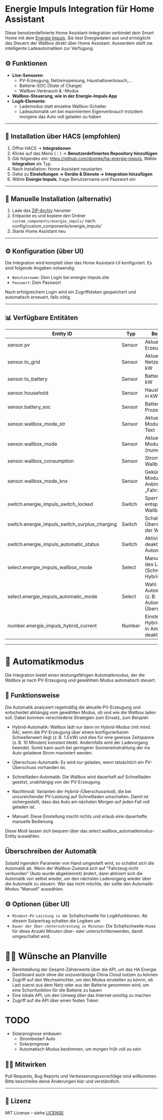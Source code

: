 # Energie Impuls Integration für Home Assistant

Diese benutzerdefinierte Home Assistant-Integration verbindet dein Smart Home mit dem [Energie Impuls](https://energie-impuls.site). Sie liest Energiedaten aus und ermöglicht das Steuern der Wallbox direkt über Home Assistant. Ausserdem stellt sie intelligente Ladeautomatiken zur Verfügung.

## ⚙️ Funktionen

- **Live-Sensoren**:
  - PV-Erzeugung, Netzeinspeisung, Haushaltsverbrauch,...
  - Batterie-SOC (State of Charge)
  - Wallbox-Verbrauch & -Modus
- **Wallbox-Steuerung, wie in der Energie-Impuls App**
- **Logik-Elemente**:
  - Lademodus statt einzelne Wallbox-Schalter
  - Ladeautomatik um bei maximiertem Eigenverbrauch trotzdem morgens das Auto voll geladen zu haben

---

## 🔧 Installation über HACS (empfohlen)

1. Öffne HACS → **Integrationen**
2. Klicke auf das Menü (⋮) → **Benutzerdefiniertes Repository hinzufügen**
3. Gib folgendes ein: https://github.com/doenke/ha-energie-impuls, Wähle **Integration** als Typ.
4. Nach Installation: Home Assistant neustarten
5. Gehe zu **Einstellungen → Geräte & Dienste → Integration hinzufügen**
6. Wähle **Energie Impuls**, trage Benutzername und Passwort ein

---

## 🧾 Manuelle Installation (alternativ)

1. Lade das [ZIP-Archiv](https://github.com/doenke/ha-energie-impuls/archive/refs/heads/main.zip) herunter
2. Entpacke es und kopiere den Ordner `custom_components/energie_impuls/` nach: config/custom_components/energie_impuls/
3. Starte Home Assistant neu

---

## ⚙️ Konfiguration (über UI)

Die Integration wird komplett über das Home Assistant-UI konfiguriert. Es sind folgende Angaben notwendig:

- `Benutzername`: Dein Login bei energie-impuls.site
- `Passwort`: Dein Passwort

Nach erfolgreichem Login wird ein Zugriffstoken gespeichert und automatisch erneuert, falls nötig.

---

## 📊 Verfügbare Entitäten

| Entity ID                               | Typ     | Beschreibung                                                                 |
|----------------------------------------|---------|------------------------------------------------------------------------------|
| sensor.pv                              | Sensor  | Aktuelle PV-Erzeugung in kW                                                 |
| sensor.to_grid                         | Sensor  | Aktuelle Netzeinspeisung in kW                                              |
| sensor.to_battery                      | Sensor  | Batterieladung in kW                                                        |
| sensor.household                       | Sensor  | Haushaltsverbrauch in kW                                                    |
| sensor.battery_soc                     | Sensor  | Batterieladestand in Prozent                                                |
| sensor.wallbox_mode_str                | Sensor  | Aktueller Wallbox-Modus als lesbarer Text                                   |
| sensor.wallbox_mode                    | Sensor  | Aktueller Wallbox-Moduscode (numerisch)                                     |
| sensor.wallbox_consumption            | Sensor  | Stromverbrauch der Wallbox in kW                                            |
| sensor.wallbox_mode_knx                | Sensor  | Gekürzter Wallbox-Modus für KNX-Anbindung (ohne „Fahrzeug“)                |
| switch.energie_impuls_switch_locked    | Switch  | Sperrt oder entsperrt die Wallbox                                           |
| switch.energie_impuls_switch_surplus_charging | Switch | Schaltet das Überschussladen der Wallbox ein/aus                         |
| switch.energie_impuls_automatic_status | Switch  | Aktiviert oder deaktiviert die Automatiklogik                               |
| select.energie_impuls_wallbox_mode     | Select  | Manuelle Auswahl des Lademodus (Schnellladen, Hybrid, etc.)                |
| select.energie_impuls_automatic_mode   | Select  | Wahl des Automatikmodus (z. B. Hybrid-Automatik, Überschuss, etc.)         |
| number.energie_impuls_hybrid_current   | Number  | Einstellbarer Hybrid-Ladestrom in Ampere (0 = deaktiviert)                  |


---

# 🔄 Automatikmodus
Die Integration bietet einen leistungsfähigen Automatikmodus, der die Wallbox je nach PV-Erzeugung und gewähltem Modus automatisch steuert.

## 🧠 Funktionsweise
Die Automatik analysiert regelmäßig die aktuelle PV-Erzeugung und entscheidet abhängig vom gewählten Modus, ob und wie die Wallbox laden soll. Dabei kommen verschiedene Strategien zum Einsatz, zum Beispiel:

- Hybrid-Automatik: Wallbox lädt nur dann im Hybrid-Modus (mit mind. 6A), wenn die PV-Erzeugung über einem konfigurierbaren Schwellenwert liegt (z. B. 1.5 kW) und dies für eine gewisse Zeitspanne (z. B. 10 Minuten) konstant bleibt. Andernfalls wird der Ladevorgang beendet. Somit kann auch bei geringerer Sonneneinstrahlung der ins Auto geladene Strom maximiert werden.

- Überschuss-Automatik: Es wird nur geladen, wenn tatsächlich ein PV-Überschuss vorhanden ist.

- Schnellladen-Automatik: Die Wallbox wird dauerhaft auf Schnellladen gesetzt, unabhängig von der PV-Erzeugung.

- Nachtmodi: Varianten der Hybrid-/Überschussmodi, die bei unzureichender PV-Leistung auf Schnellladen umschalten. Damit ist sichergestellt, dass das Auto am nächsten Morgen auf jeden Fall voll geladen ist.

- Manuell: Diese Einstellung macht nichts und erlaub eine dauerhafte manuelle Bedienung
 
Diese Modi lassen sich bequem über das select.wallbox_automatikmodus-Entity auswählen.
## Überschreiben der Automatik
Sobald irgendein Parameter von Hand umgestellt wird, so schaltet sich die Automatik ab. Wenn der Wallbox-Zustand sich auf "Fahrzeug nicht verbunden" (Auto wurde abgeklemmt) ändert, dann aktiviert sich die Automatik von selbst wieder, um den nächsten Ladevorgang wieder über die Automatik zu steuern. Wer das nicht möchte, der sollte den Automatik-Modus "Manuell" auswählen.

## ⚙️ Optionen (über UI)
- `Mindest-PV-Leistung in kW`: Schaltschwelle für Logikfunktionen. Ab diesem Solarertrag schalten die Logiken um
- `Dauer der Über-/Unterschreitung in Minuten`: Die Schaltschwelle muss für diese Anzahl Minuten über- oder unterschrittenwerden, damit umgeschaltet wird.

# 🧑‍💻 Wünsche an Planville
- Bereitstellung der Gesamt-Zählerwerte über die API, um das HA Energie Dashboard auch ohne die unzuverlässige China Cloud nutzen zu können
- Zugriff auf den Wechselrichter, um den Modus einstellen zu könnn, ob Last zuerst aus dem Netz oder aus der Batterie genommen wird, um eine Schonfunktion für die Batterie zu bauen
- Eine lokale API, um den Umweg über das Internet unnötig zu machen
- Zugriff auf die API über einen festen Token

# TODO
- Solarprognose einbauen
   - Strombedarf Auto
   - Solarprognose
   - Automatisch Modus bestimmen, um morgen früh voll zu sein 

## 🧑‍💻 Mitwirken

Pull Requests, Bug Reports und Verbesserungsvorschläge sind willkommen. Bitte beschreibe deine Änderungen klar und verständlich.

---

## 📜 Lizenz

MIT License – siehe [LICENSE](LICENSE)


